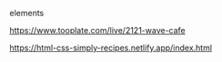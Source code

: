 elements

https://www.tooplate.com/live/2121-wave-cafe

https://html-css-simply-recipes.netlify.app/index.html
